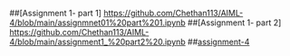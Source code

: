 ##[Assignment 1- part 1] https://github.com/Chethan113/AIML-4/blob/main/assignmnet01%20part%201.ipynb
##[Assignment 1- part 2] https://github.com/Chethan113/AIML-4/blob/main/assignment1_%20part2%20.ipynb
##[assignment-4](https://github.com/Chethan113/AIML-4/blob/main/Ass4.ipynb)

